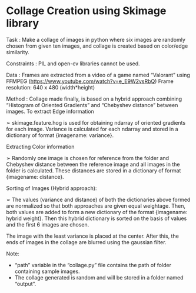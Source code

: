 # Collage Creation using Skimage library
Task : Make a collage of images in python where six images are randomly chosen from given ten     images, and collage is created based on color/edge similarity.

Constraints : PIL and open-cv libraries cannot be used.

Data :
Frames are extracted from a video of a game named “Valorant” using FFMPEG
(https://www.youtube.com/watch?v=e_E9W2vsRbQ)
Frame resolution: 640 x 480 (width*height)

Method :
Collage made finally, is based on a hybrid approach combining “Histogram of Oriented Gradients” and “Chebyshev distance” between images.
To extract Edge information

➢	skimage.feature.hog is used for obtaining ndarray of oriented gradients for each image. Variance is calculated for each ndarray and stored in a dictionary of format {imagename: variance}. 

Extracting Color information

➢	Randomly one image is chosen for reference from the folder and Chebyshev distance between the reference image and all images in the folder is calculated. These distances are stored in a dictionary of format {imagename: distance}. 

Sorting of Images (Hybrid approach):

➢	The values (variance and distance) of both the dictionaries above formed are normalized so that both approaches are given equal weightage. Then, both values are added to form a new dictionary of the format {imagename: hybrid weight}. Then this hybrid dictionary is sorted on the basis of values and the first 6 images are chosen.  

The image with the least variance is placed at the center.
After this, the ends of images in the collage are blurred using the gaussian filter.


Note:
-	“path” variable in the “collage.py” file contains the path of folder containing sample images.
-	The collage generated is random and will be stored in a folder named “output”.
